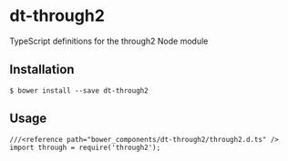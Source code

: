 # dt-through2

TypeScript definitions for the through2 Node module

## Installation

```
$ bower install --save dt-through2
```

## Usage

```
///<reference path="bower_components/dt-through2/through2.d.ts" />
import through = require('through2');
```
